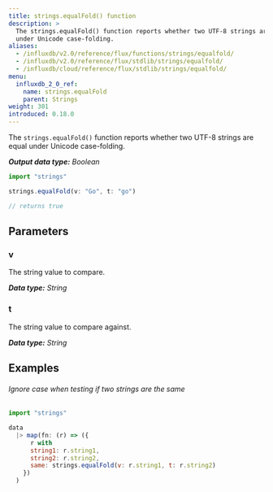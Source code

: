 ```yaml
---
title: strings.equalFold() function
description: >
  The strings.equalFold() function reports whether two UTF-8 strings are equal
  under Unicode case-folding.
aliases:
  - /influxdb/v2.0/reference/flux/functions/strings/equalfold/
  - /influxdb/v2.0/reference/flux/stdlib/strings/equalfold/
  - /influxdb/cloud/reference/flux/stdlib/strings/equalfold/
menu:
  influxdb_2_0_ref:
    name: strings.equalFold
    parent: Strings
weight: 301
introduced: 0.18.0
---
```


The `strings.equalFold()` function reports whether two UTF-8 strings are equal
under Unicode case-folding.

_**Output data type:** Boolean_

```js
import "strings"

strings.equalFold(v: "Go", t: "go")

// returns true
```

## Parameters

### v
The string value to compare.

_**Data type:** String_

### t
The string value to compare against.

_**Data type:** String_

## Examples

###### Ignore case when testing if two strings are the same
```js
import "strings"

data
  |> map(fn: (r) => ({
      r with
      string1: r.string1,
      string2: r.string2,
      same: strings.equalFold(v: r.string1, t: r.string2)
    })
  )
```
